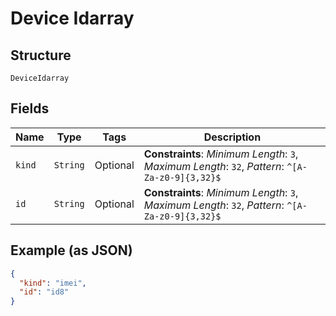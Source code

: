 
# Device Idarray

## Structure

`DeviceIdarray`

## Fields

| Name | Type | Tags | Description |
|  --- | --- | --- | --- |
| `kind` | `String` | Optional | **Constraints**: *Minimum Length*: `3`, *Maximum Length*: `32`, *Pattern*: `^[A-Za-z0-9]{3,32}$` |
| `id` | `String` | Optional | **Constraints**: *Minimum Length*: `3`, *Maximum Length*: `32`, *Pattern*: `^[A-Za-z0-9]{3,32}$` |

## Example (as JSON)

```json
{
  "kind": "imei",
  "id": "id8"
}
```

